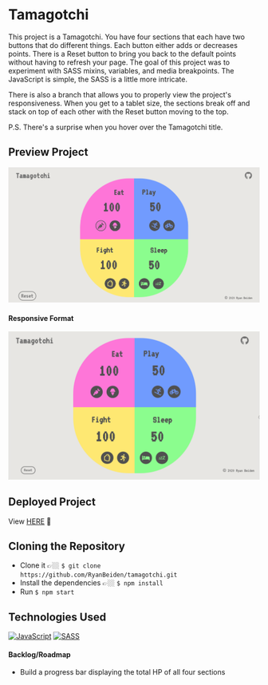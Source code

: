 # Tamagotchi

This project is a Tamagotchi. You have four sections that each have two buttons that do different things. Each button either adds or decreases points. There is a Reset button to bring you back to the default points without having to refresh your page. The goal of this project was to experiment with SASS mixins, variables, and media breakpoints. The JavaScript is simple, the SASS is a little more intricate.

There is also a branch that allows you to properly view the project's responsiveness. When you get to a tablet size, the sections break off and stack on top of each other with the Reset button moving to the top.

P.S. There's a surprise when you hover over the Tamagotchi title.

## Preview Project

![Demo Preview of Tamagotchi Site](./src/assets/tamagotchi-site-demo.gif)

#### Responsive Format

![Demo Preview of the Responsive Tamagotchi Site](./src/assets/tamagotchi-responsive-demo.gif)

## Deployed Project
View [HERE](https://rb-tamagotchi.web.app/) 👀

## Cloning the Repository
- Clone it 👉🏼 `$ git clone https://github.com/RyanBeiden/tamagotchi.git`
- Install the dependencies 👉🏼 `$ npm install`
- Run `$ npm start`

## Technologies Used
[![JavaScript](https://img.shields.io/badge/-JavaScript-2c9fcc?style=flat-square)](#) [![SASS](https://img.shields.io/badge/-SASS-2c9fcc?style=flat-square)](#)

#### Backlog/Roadmap

- Build a progress bar displaying the total HP of all four sections
